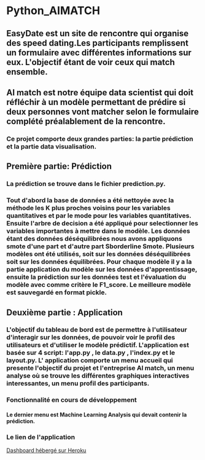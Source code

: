 # Python_AIMATCH

##  EasyDate est un site de rencontre qui organise des speed dating.Les participants remplissent un formulaire avec différentes informations sur eux. L'objectif étant de voir ceux qui match ensemble.
##  AI match est notre équipe data scientist qui doit réfléchir à un modèle permettant de prédire si deux personnes vont matcher selon le formulaire complété préalablement de la rencontre.
### Ce projet comporte deux grandes parties: la partie prédiction et la partie data visualisation.
## Première partie: Prédiction
### La prédiction se trouve dans le fichier prediction.py.
### Tout d'abord  la base de données a été nettoyée  avec la méthode les K plus proches voisins pour les variables quantitatives et par le mode pour les variables quantitatives. Ensuite  l'arbre de decision  a été appliqué pour selectionner  les variables importantes à mettre dans le modèle. Les données étant des données déséquilibrées nous avons appliquons smote d'une part et d'autre part Sborderline Smote. Plusieurs modèles ont été utilisés,  soit sur  les données déséquilibrées soit sur les données équilibrées. Pour chaque modèle il y a la partie application du modèle sur les données d'apprentissage, ensuite la prédiction sur les données test et l'évaluation du modèle avec comme critère le F1_score. Le meilleure modèle est sauvegardé en format pickle.



## Deuxième partie : Application
### L'objectif du tableau de bord est de permettre à l'utilisateur d'interagir sur les données, de pouvoir voir le profil des utilisateurs et d'utiliser le modèle prédictif. L'application est basée sur 4 script: l'app.py , le data.py , l'index.py et le layout.py. L' application comporte un menu accueil qui presente l'objectif du projet et l'entreprise AI match, un menu analyse où se trouve les différentes graphiques interactives interessantes, un menu  profil des participants. 
### Fonctionnalité en cours de développement
#### Le dernier menu est Machine Learning Analysis qui devait contenir la prédiction.

### Le lien de l'application 
<a href="https://aimatch69.herokuapp.com/" target="_blank">Dashboard hébergé sur Heroku</a>
